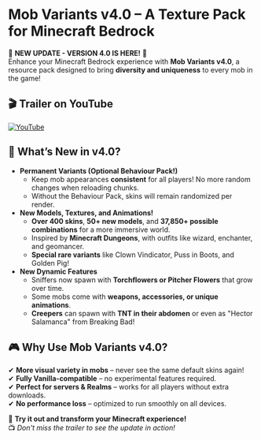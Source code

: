 # Mob Variants v4.0 – A Texture Pack for Minecraft Bedrock

🚀 **NEW UPDATE - VERSION 4.0 IS HERE!** 🚀  
Enhance your Minecraft Bedrock experience with **Mob Variants v4.0**, a resource pack designed to bring **diversity and uniqueness** to every mob in the game!

## 🎬 **Trailer on YouTube**

[![YouTube](https://raw.githubusercontent.com/maurodesouza/profile-readme-generator/master/src/assets/icons/social/youtube/default.svg)](https://www.youtube.com/watch?v=DJu-kk9uIDU)

## 🌟 **What’s New in v4.0?**
- **Permanent Variants (Optional Behaviour Pack!)**  
  - Keep mob appearances **consistent** for all players! No more random changes when reloading chunks.
  - Without the Behaviour Pack, skins will remain randomized per render.
- **New Models, Textures, and Animations!**  
  - **Over 400 skins**, **50+ new models**, and **37,850+ possible combinations** for a more immersive world.
  - Inspired by **Minecraft Dungeons**, with outfits like wizard, enchanter, and geomancer.
  - **Special rare variants** like Clown Vindicator, Puss in Boots, and Golden Pig!
- **New Dynamic Features**  
  - Sniffers now spawn with **Torchflowers or Pitcher Flowers** that grow over time.
  - Some mobs come with **weapons, accessories, or unique animations**.
  - **Creepers** can spawn with **TNT in their abdomen** or even as "Hector Salamanca" from Breaking Bad!

## 🎮 **Why Use Mob Variants v4.0?**
✔ **More visual variety in mobs** – never see the same default skins again!  
✔ **Fully Vanilla-compatible** – no experimental features required.  
✔ **Perfect for servers & Realms** – works for all players without extra downloads.  
✔ **No performance loss** – optimized to run smoothly on all devices.  

🔗 **Try it out and transform your Minecraft experience!**  
📺 *Don't miss the trailer to see the update in action!*

